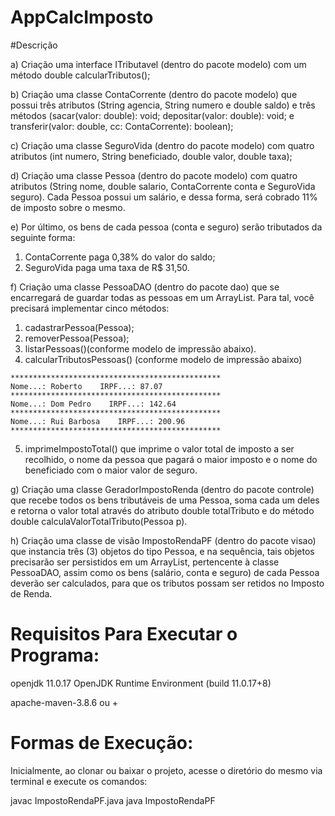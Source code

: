 # AppCalcImposto

#Descrição

a) Criação uma interface ITributavel (dentro do pacote modelo) com um método double
calcularTributos();

b) Criação uma classe ContaCorrente (dentro do pacote modelo) que possui três atributos (String agencia, String numero e double saldo) e três métodos
(sacar(valor: double): void; depositar(valor: double): void; e transferir(valor: double, cc: ContaCorrente): boolean);

c) Criação uma classe SeguroVida (dentro do pacote modelo) com quatro atributos (int numero, String beneficiado, double valor, double taxa);

d) Criação uma classe Pessoa (dentro do pacote modelo) com quatro atributos (String nome, double salario, ContaCorrente conta e SeguroVida seguro).
Cada Pessoa possui um salário, e dessa forma, será cobrado 11% de imposto sobre o mesmo.

e) Por último, os bens de cada pessoa (conta e seguro) serão tributados da seguinte forma:
  1) ContaCorrente paga 0,38% do valor do saldo;
  2) SeguroVida paga uma taxa de R$ 31,50.
  
f) Criação uma classe PessoaDAO (dentro do pacote dao) que se encarregará de guardar todas as pessoas em um ArrayList. Para tal, você precisará implementar cinco métodos:
  1) cadastrarPessoa(Pessoa);
  2) removerPessoa(Pessoa);
  3) listarPessoas()(conforme modelo de impressão abaixo). 
  4) calcularTributosPessoas() (conforme modelo de impressão abaixo)
  
    ***********************************************
    Nome...: Roberto    IRPF...: 87.07
    ***********************************************
    Nome...: Dom Pedro    IRPF...: 142.64
    ***********************************************
    Nome...: Rui Barbosa    IRPF...: 200.96
    ***********************************************
  
  5) imprimeImpostoTotal() que imprime o valor total de imposto a ser recolhido, o nome da pessoa que pagará o maior imposto e o nome do beneficiado com o maior valor de seguro.
  
g) Criação uma classe GeradorImpostoRenda (dentro do pacote controle) que recebe todos os bens tributáveis de uma Pessoa, soma cada um deles e retorna o valor total através do atributo double totalTributo e do método double calculaValorTotalTributo(Pessoa p).

h) Criação uma classe de visão ImpostoRendaPF (dentro do pacote visao) que instancia três (3) objetos do tipo Pessoa, e na sequência, tais objetos precisarão ser persistidos em um ArrayList, pertencente à classe PessoaDAO, assim como os bens (salário, conta e seguro) de cada Pessoa deverão ser calculados, para que os tributos possam ser retidos no Imposto de Renda.

# Requisitos Para Executar o Programa:
openjdk 11.0.17
OpenJDK Runtime Environment (build 11.0.17+8)

apache-maven-3.8.6 ou +

# Formas de Execução:
Inicialmente, ao clonar ou baixar o projeto, acesse o diretório do mesmo via terminal e execute os comandos: 

javac ImpostoRendaPF.java
java ImpostoRendaPF
